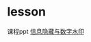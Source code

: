 # lesson
课程ppt
[信息隐藏与数字水印](https://github.com/Tealalal/lesson/tree/main/%E4%BF%A1%E6%81%AF%E9%9A%90%E8%97%8F%E4%B8%8E%E6%95%B0%E5%AD%97%E6%B0%B4%E5%8D%B0)

